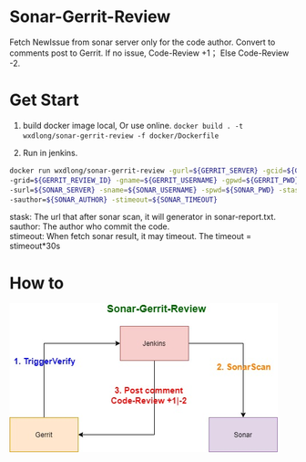 # Sonar-Gerrit-Review
  Fetch NewIssue from sonar server only for the code author. Convert to comments post to Gerrit.
 If no issue, Code-Review +1； Else Code-Review -2.

# Get Start
1. build docker image local, Or use online.
`docker build . -t wxdlong/sonar-gerrit-review -f docker/Dockerfile`

2. Run in jenkins.

```bash
docker run wxdlong/sonar-gerrit-review -gurl=${GERRIT_SERVER} -gcid=${GERRIT_CHANGE_ID}
-grid=${GERRIT_REVIEW_ID} -gname=${GERRIT_USERNAME} -gpwd=${GERRIT_PWD} 
-surl=${SONAR_SERVER} -sname=${SONAR_USERNAME} -spwd=${SONAR_PWD} -stask=${SONAR_TAKS_URL}
-sauthor=${SONAR_AUTHOR} -stimeout=${SONAR_TIMEOUT}
```

  stask: The url that after sonar scan, it will generator in sonar-report.txt.    
  sauthor: The author who commit the code.   
  stimeout: When fetch sonar result, it may timeout. The timeout = stimeout*30s    
 
# How to

![callflow](sonar-gerrit-review.jpg)
